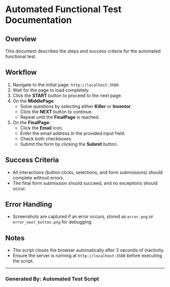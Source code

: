 
# Automated Functional Test Documentation

## Overview
This document describes the steps and success criteria for the automated functional test.

## Workflow
1. Navigate to the initial page: `http://localhost:3500`.
2. Wait for the page to load completely.
3. Click the **START** button to proceed to the next page.
4. On the **MiddlePage**:
   - Solve questions by selecting either **Killer** or **Inventor**.
   - Click the **NEXT** button to continue.
   - Repeat until the **FinalPage** is reached.
5. On the **FinalPage**:
   - Click the **Email** icon.
   - Enter the email address in the provided input field.
   - Check both checkboxes.
   - Submit the form by clicking the **Submit** button.

## Success Criteria
- All interactions (button clicks, selections, and form submissions) should complete without errors.
- The final form submission should succeed, and no exceptions should occur.

## Error Handling
- Screenshots are captured if an error occurs, stored as `error.png` or `error_next_button.png` for debugging.

## Notes
- The script closes the browser automatically after 3 seconds of inactivity.
- Ensure the server is running at `http://localhost:3500` before executing the script.

---

### Generated By: Automated Test Script
    